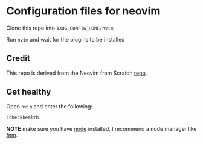 # Configuration files for neovim

Clone this repo into `$XDG_CONFIG_HOME/nvim`.

Run `nvim` and wait for the plugins to be installed 

## Credit

This repo is derived from the Neovim from Scratch [repo](https://github.com/LunarVim/Neovim-from-scratch.git).


## Get healthy

Open `nvim` and enter the following:

```
:checkhealth
```

**NOTE** make sure you have [node](https://nodejs.org/en/) installed, I recommend a node manager like [fnm](https://github.com/Schniz/fnm).
